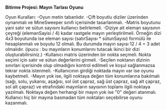 **Bitirme Projesi: Mayın Tarlası Oyunu**

Oyun Kuralları:
-Oyun metin tabanlıdır.
-Çift boyutlu diziler üzerinden oynanmalı ve MineSweeper sınıfı içerisinde tasarlanmalı.
-Matris boyutunu yani satır ve sütun sayısını kullanıcı belirlemeli.
-Diziye ait eleman sayısının çeyreği (elemanSayisi / 4) kadar rastgele mayın yerleştirilmeli. Örneğin dizi 4x3 boyutunda ise eleman sayısı (satırSayısı * sütunSayısı) formülü ile hesaplanmalı ve boyutu 12 olmalı. 
Bu durumda mayın sayısı 12 / 4 = 3 adet olmalıdır. (ipucu : bu mayınların konumlarını tutacak ikinci bir dizi oluşturabilirsiniz.)
-Kullanıcı matris üzerinden bir nokta seçmeli. Nokta seçimi için satır ve sütun değerlerini girmeli.
-Seçilen noktanın dizinin sınırları içerisinde olup olmadığını kontrol edilmeli ve koşul sağlanmazsa tekrar nokta istenmeli.
-Kullanıcının girdiği noktada mayın var ise oyunu kaybetmeli.
-Mayın yok ise, ilgili noktaya değen tüm konumlarına bakılmalı (sağı, solu, yukarısı, aşağısı, sol üst çapraz, sağ üst çapraz, sağ alt çapraz, sol alt çapraz) 
ve etrafındaki mayınların sayısının toplamı ilgili noktaya yazılmalı. Noktaya değen herhangi bir mayın yok ise "0" değeri atanmalı.
Kullanıcı hiç bir mayına basmadan tüm noktaları seçebilirse oyunu kazanmalı.
